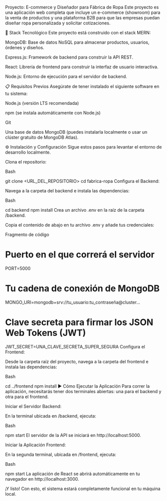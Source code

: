 
Proyecto: E-commerce y Diseñador para Fábrica de Ropa
Este proyecto es una aplicación web completa que incluye un e-commerce (showroom) para la venta de productos y una plataforma B2B para que las empresas puedan diseñar ropa personalizada y solicitar cotizaciones.

🚀 Stack Tecnológico
Este proyecto está construido con el stack MERN:

MongoDB: Base de datos NoSQL para almacenar productos, usuarios, órdenes y diseños.

Express.js: Framework de backend para construir la API REST.

React: Librería de frontend para construir la interfaz de usuario interactiva.

Node.js: Entorno de ejecución para el servidor de backend.

📋 Requisitos Previos
Asegúrate de tener instalado el siguiente software en tu sistema:

Node.js (versión LTS recomendada)

npm (se instala automáticamente con Node.js)

Git

Una base de datos MongoDB (puedes instalarla localmente o usar un clúster gratuito de MongoDB Atlas).

⚙️ Instalación y Configuración
Sigue estos pasos para levantar el entorno de desarrollo localmente.

Clona el repositorio:

Bash

git clone <URL_DEL_REPOSITORIO>
cd fabrica-ropa
Configura el Backend:

Navega a la carpeta del backend e instala las dependencias:

Bash

cd backend
npm install
Crea un archivo .env en la raíz de la carpeta /backend.

Copia el contenido de abajo en tu archivo .env y añade tus credenciales:

Fragmento de código

# Puerto en el que correrá el servidor
PORT=5000

# Tu cadena de conexión de MongoDB
MONGO_URI=mongodb+srv://tu_usuario:tu_contraseña@cluster...

# Clave secreta para firmar los JSON Web Tokens (JWT)
JWT_SECRET=UNA_CLAVE_SECRETA_SUPER_SEGURA
Configura el Frontend:

Desde la carpeta raíz del proyecto, navega a la carpeta del frontend e instala las dependencias:

Bash

cd ../frontend
npm install
▶️ Cómo Ejecutar la Aplicación
Para correr la aplicación, necesitarás tener dos terminales abiertas: una para el backend y otra para el frontend.

Iniciar el Servidor Backend:

En la terminal ubicada en /backend, ejecuta:

Bash

npm start
El servidor de la API se iniciará en http://localhost:5000.

Iniciar la Aplicación Frontend:

En la segunda terminal, ubicada en /frontend, ejecuta:

Bash

npm start
La aplicación de React se abrirá automáticamente en tu navegador en http://localhost:3000.

¡Y listo! Con esto, el sistema estará completamente funcional en tu máquina local.
